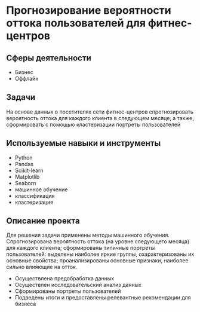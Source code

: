 # Прогнозирование вероятности оттока пользователей для фитнес-центров

## Сферы деятельности
* Бизнес
* Оффлайн

## Задачи
На основе данных о посетителях сети фитнес-центров спрогнозировать вероятность оттока для каждого клиента в следующем месяце, а также, сформировать с помощью кластеризации портреты пользователей

## Используемые навыки и инструменты
* Python
* Pandas
* Scikit-learn
* Matplotlib
* Seaborn
* машинное обучение
* классификация
* кластеризация

## Описание проекта
Для решения задачи применены методы машинного обучения. Спрогнозирована вероятность оттока (на уровне следующего месяца) для каждого клиента; сформированы типичные портреты пользователей: выделены наиболее яркие группы, охарактеризованы их основные свойства; проанализированы основные признаки, наиболее сильно влияющие на отток.
* Осуществлена предобработка данных
* Осуществлен исследовательский анализ данных
* Сформированы портреты пользователей
* Подведены итоги и предоставлены релевантные рекомендации для бизнеса
